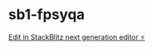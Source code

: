 # sb1-fpsyqa

[Edit in StackBlitz next generation editor ⚡️](https://stackblitz.com/~/github.com/RectiFlex/sb1-fpsyqa)